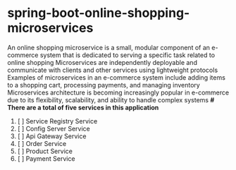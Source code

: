 # spring-boot-online-shopping-microservices
An online shopping microservice is a small, modular component of an e-commerce system that is dedicated to serving a specific task related to online shopping
Microservices are independently deployable and communicate with clients and other services using lightweight protocols
Examples of microservices in an e-commerce system include adding items to a shopping cart, processing payments, and managing inventory
Microservices architecture is becoming increasingly popular in e-commerce due to its flexibility, scalability, and ability to handle complex systems
**# There are a total of five services in this application**
1. [ ] Service Registry Service
2. [ ] Config Server Service
3. [ ] Api Gateway Service
4. [ ] Order Service
5. [ ] Product Service
6. [ ] Payment Service

